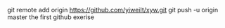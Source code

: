 git remote add origin https://github.com/yiweiIt/xyw.git
 git push -u origin master
the first github exerise
